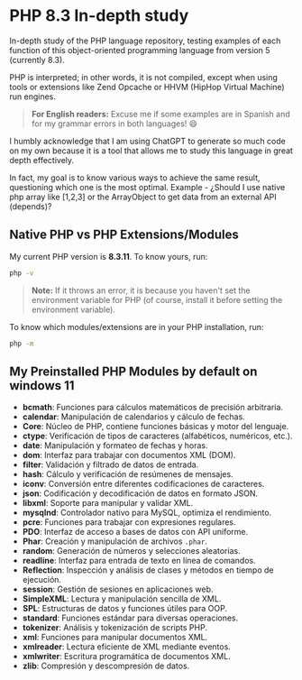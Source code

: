# PHP 8.3 In-depth study

In-depth study of the PHP language repository, testing examples of each function of this object-oriented programming language from version 5 (currently 8.3).

PHP is interpreted; in other words, it is not compiled, except when using tools or extensions like Zend Opcache or HHVM (HipHop Virtual Machine) run engines.

> **For English readers:** Excuse me if some examples are in Spanish and for my grammar errors in both languages! 😄

I humbly acknowledge that I am using ChatGPT to generate so much code on my own because it is a tool that allows me to study this language in great depth effectively.

In fact, my goal is to know various ways to achieve the same result, questioning which one is the most optimal. Example - ¿Should I use native php array like [1,2,3] or the ArrayObject to get data from an external API (depends)?

## Native PHP vs PHP Extensions/Modules

My current PHP version is **8.3.11**. To know yours, run:

```bash
php -v
```

> **Note:** If it throws an error, it is because you haven't set the environment variable for PHP (of course, install it before setting the environment variable).

To know which modules/extensions are in your PHP installation, run:

```bash
php -m
```

## My Preinstalled PHP Modules by default on windows 11

- **bcmath**: Funciones para cálculos matemáticos de precisión arbitraria.
- **calendar**: Manipulación de calendarios y cálculo de fechas.
- **Core**: Núcleo de PHP, contiene funciones básicas y motor del lenguaje.
- **ctype**: Verificación de tipos de caracteres (alfabéticos, numéricos, etc.).
- **date**: Manipulación y formateo de fechas y horas.
- **dom**: Interfaz para trabajar con documentos XML (DOM).
- **filter**: Validación y filtrado de datos de entrada.
- **hash**: Cálculo y verificación de resúmenes de mensajes.
- **iconv**: Conversión entre diferentes codificaciones de caracteres.
- **json**: Codificación y decodificación de datos en formato JSON.
- **libxml**: Soporte para manipular y validar XML.
- **mysqlnd**: Controlador nativo para MySQL, optimiza el rendimiento.
- **pcre**: Funciones para trabajar con expresiones regulares.
- **PDO**: Interfaz de acceso a bases de datos con API uniforme.
- **Phar**: Creación y manipulación de archivos `.phar`.
- **random**: Generación de números y selecciones aleatorias.
- **readline**: Interfaz para entrada de texto en línea de comandos.
- **Reflection**: Inspección y análisis de clases y métodos en tiempo de ejecución.
- **session**: Gestión de sesiones en aplicaciones web.
- **SimpleXML**: Lectura y manipulación sencilla de XML.
- **SPL**: Estructuras de datos y funciones útiles para OOP.
- **standard**: Funciones estándar para diversas operaciones.
- **tokenizer**: Análisis y tokenización de scripts PHP.
- **xml**: Funciones para manipular documentos XML.
- **xmlreader**: Lectura eficiente de XML mediante eventos.
- **xmlwriter**: Escritura programática de documentos XML.
- **zlib**: Compresión y descompresión de datos.
